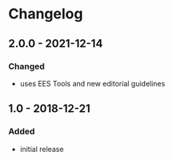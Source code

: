 # Changelog

## 2.0.0 - 2021-12-14

### Changed

- uses EES Tools and new editorial guidelines


## 1.0 - 2018-12-21

### Added

- initial release
